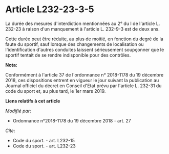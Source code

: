 # Article L232-23-3-5

La durée des mesures d'interdiction mentionnées au 2° du I de l'article L. 232-23 à raison d'un manquement à l'article L.
232-9-3 est de deux ans.

Cette durée peut être réduite, au plus de moitié, en fonction du degré de la faute du sportif, sauf lorsque des changements
de localisation ou l'identification d'autres conduites laissent sérieusement soupçonner que le sportif tentait de se rendre
indisponible pour des contrôles.

**Nota:**

Conformément à l'article 37 de l'ordonnance n° 2018-1178 du 19 décembre 2018, ces dispositions entrent en vigueur le jour
suivant la publication au Journal officiel du décret en Conseil d'Etat prévu par l'article L. 232-31 du code du sport et, au
plus tard, le 1er mars 2019.

**Liens relatifs à cet article**

_Modifié par_:

  - Ordonnance n°2018-1178 du 19 décembre 2018 - art. 27

_Cite_:

  - Code du sport. - art. L232-15
  - Code du sport. - art. L232-23

